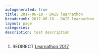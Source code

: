 ```yaml
---
autogenerated: true
title: 2017-06-18 - DAIS learnathon
breadcrumb: 2017-06-18 - DAIS learnathon
layout: page
categories: 
description: test description
---
```


1.  REDIRECT [Learnathon 2017](Learnathon_2017 )
